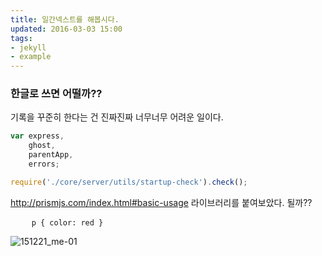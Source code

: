 ```yaml
---
title: 일간넥스트를 해봅시다.
updated: 2016-03-03 15:00
tags:
- jekyll
- example
---
```

### 한글로 쓰면 어떨까??
기록을 꾸준히 한다는 건 진짜진짜 너무너무 어려운 일이다. 

```javascript
var express,
    ghost,
    parentApp,
    errors;

require('./core/server/utils/startup-check').check();
```

http://prismjs.com/index.html#basic-usage 라이브러리를 붙여보았다. 될까??

<pre>
	<code class="language-css">p { color: red }</code>
</pre>

![151221_me-01](https://cloud.githubusercontent.com/assets/7744615/13486444/85c8b534-e154-11e5-8de4-22fcee60b019.png)

